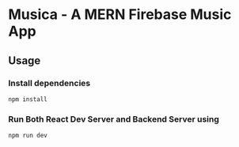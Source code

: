 # Musica - A MERN Firebase Music App



## Usage

### Install dependencies

```
npm install
```

### Run Both React Dev Server and Backend Server using

```
npm run dev
```
